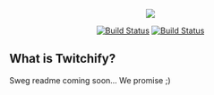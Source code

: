 <p align="center"><img src="https://i.imgur.com/bgcnZu6.png"></p>

<p align="center">
<a href="https://styleci.io/repos/120185101"><img src="https://styleci.io/repos/120185101/shield?branch=master" alt="Build Status"></a>
<a href="https://travis-ci.org/twitchify/twitchify"><img src="https://travis-ci.org/twitchify/twitchify.svg?branch=master" alt="Build Status"></a>
</p>

## What is Twitchify?  
Sweg readme coming soon... We promise ;)

